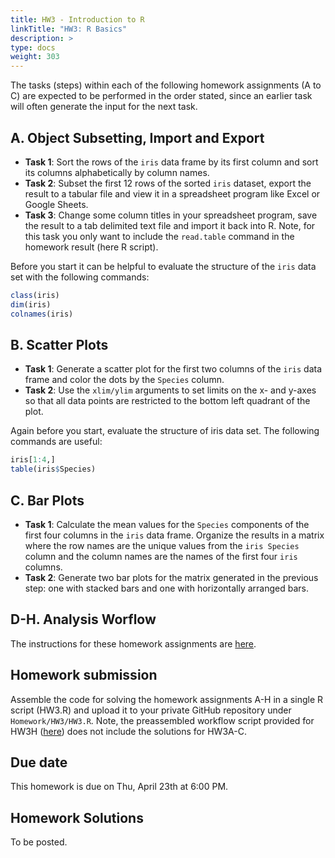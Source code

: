 ```yaml
---
title: HW3 - Introduction to R
linkTitle: "HW3: R Basics"
description: >
type: docs
weight: 303
---
```


The tasks (steps) within each of the following homework assignments (A to C) are expected to be performed in the order stated, since an earlier task will often generate the input for the next task.

## A. Object Subsetting, Import and Export

- __Task 1__: Sort the rows of the `iris` data frame by its first column and sort its columns alphabetically by column names.
- __Task 2__: Subset the first 12 rows of the sorted `iris` dataset, export the result to a tabular file and view it in a spreadsheet program like Excel or Google Sheets. 
- __Task 3__: Change some column titles in your spreadsheet program, save the result to a tab delimited text file and import it back into R. Note, for this task you only want to include the `read.table` command in the homework result (here R script).

Before you start it can be helpful to evaluate the structure of the `iris` data set with the following commands:
```r 
class(iris)
dim(iris)
colnames(iris)
```

## B. Scatter Plots
       
- __Task 1__: Generate a scatter plot for the first two columns of the `iris` data frame and color the dots by the `Species` column.
- __Task 2__: Use the `xlim/ylim` arguments to set limits on the x- and y-axes so that all data points are restricted to the bottom left quadrant of the plot. 

Again before you start, evaluate the structure of iris data set. The following commands are useful:
```r
iris[1:4,]
table(iris$Species)
```

## C. Bar Plots
        
- __Task 1__: Calculate the mean values for the `Species` components of the first four columns in the `iris` data frame. Organize the results in a matrix where the row names are the unique values from the `iris Species` column and the column names are the names of the first four `iris` columns. 
- __Task 2__: Generate two bar plots for the matrix generated in the previous step: one with stacked bars and one with horizontally arranged bars. 

## D-H. Analysis Worflow

The instructions for these homework assignments are [here](https://girke.bioinformatics.ucr.edu/GEN242/tutorials/rbasics/rbasics/#analysis-routine).

## Homework submission

Assemble the code for solving the homework assignments A-H in a single R script (HW3.R) and upload it to your private GitHub repository under `Homework/HW3/HW3.R`. Note, the preassembled workflow script provided for HW3H ([here](https://girke.bioinformatics.ucr.edu/GEN242/tutorials/rbasics/rbasics/#export-results-and-run-entire-exercise-as-script)) does not include the solutions for HW3A-C.

## Due date

This homework is due on Thu, April 23th at 6:00 PM.

## Homework Solutions

To be posted.
